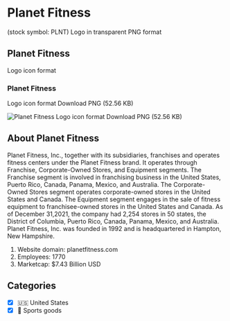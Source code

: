 # Planet Fitness
 (stock symbol: PLNT) Logo in transparent PNG format

## Planet Fitness
 Logo icon format

### Planet Fitness
 Logo icon format Download PNG (52.56 KB)

![Planet Fitness
 Logo icon format Download PNG (52.56 KB)](/img/orig/PLNT-f232eda1.png)

## About Planet Fitness


Planet Fitness, Inc., together with its subsidiaries, franchises and operates fitness centers under the Planet Fitness brand. It operates through Franchise, Corporate-Owned Stores, and Equipment segments. The Franchise segment is involved in franchising business in the United States, Puerto Rico, Canada, Panama, Mexico, and Australia. The Corporate-Owned Stores segment operates corporate-owned stores in the United States and Canada. The Equipment segment engages in the sale of fitness equipment to franchisee-owned stores in the United States and Canada. As of December 31,2021, the company had 2,254 stores in 50 states, the District of Columbia, Puerto Rico, Canada, Panama, Mexico, and Australia. Planet Fitness, Inc. was founded in 1992 and is headquartered in Hampton, New Hampshire.

1. Website domain: planetfitness.com
2. Employees: 1770
3. Marketcap: $7.43 Billion USD


## Categories
- [x] 🇺🇸 United States
- [x] 🎾 Sports goods
